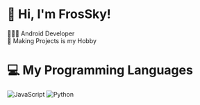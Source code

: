 # 👋 Hi, I'm FrosSky!
👩🏻‍💻 Android Developer<br/>
🎨 Making Projects is my Hobby<br/>

# 💻 My Programming Languages
<!-- Badges from https://github.com/Ileriayo/markdown-badges -->
![JavaScript](https://img.shields.io/badge/javascript-%23323330.svg?style=for-the-badge&logo=javascript&logoColor=%23F7DF1E)
![Python](https://img.shields.io/badge/python-3670A0?style=for-the-badge&logo=python&logoColor=ffdd54)
